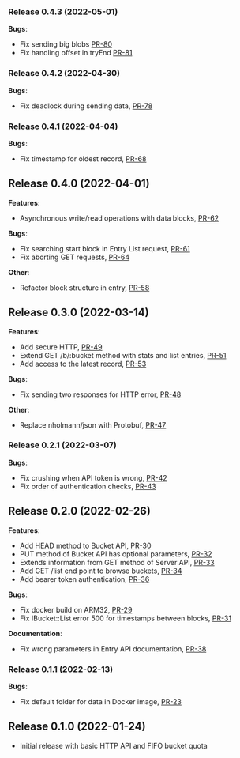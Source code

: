 ### Release 0.4.3 (2022-05-01)

**Bugs**:

* Fix sending big blobs [PR-80](https://github.com/reduct-storage/reduct-storage/pull/80)
* Fix handling offset in tryEnd [PR-81](https://github.com/reduct-storage/reduct-storage/pull/81)

### Release 0.4.2 (2022-04-30)

**Bugs**:

* Fix deadlock during sending data, [PR-78](https://github.com/reduct-storage/reduct-storage/pull/78)

### Release 0.4.1 (2022-04-04)

**Bugs**:

* Fix timestamp for oldest record, [PR-68](https://github.com/reduct-storage/reduct-storage/pull/68)

## Release 0.4.0 (2022-04-01)

**Features**:

* Asynchronous write/read operations with data blocks, [PR-62](https://github.com/reduct-storage/reduct-storage/pull/62)

**Bugs**:

* Fix searching start block in Entry List request, [PR-61](https://github.com/reduct-storage/reduct-storage/pull/61)
* Fix aborting GET requests, [PR-64](https://github.com/reduct-storage/reduct-storage/pull/64)

**Other**:

* Refactor block structure in entry, [PR-58](https://github.com/reduct-storage/reduct-storage/pull/58)

## Release 0.3.0 (2022-03-14)

**Features**:

* Add secure HTTP, [PR-49](https://github.com/reduct-storage/reduct-storage/pull/49)
* Extend GET /b/:bucket method with stats and list
  entries, [PR-51](https://github.com/reduct-storage/reduct-storage/pull/51)
* Add access to the latest record, [PR-53](https://github.com/reduct-storage/reduct-storage/pull/53)

**Bugs**:

* Fix sending two responses for HTTP error, [PR-48](https://github.com/reduct-storage/reduct-storage/pull/48)

**Other**:

* Replace nholmann/json with Protobuf, [PR-47](https://github.com/reduct-storage/reduct-storage/pull/47)

### Release 0.2.1 (2022-03-07)

**Bugs**:

* Fix crushing when API token is wrong, [PR-42](https://github.com/reduct-storage/reduct-storage/pull/42)
* Fix order of authentication checks, [PR-43](https://github.com/reduct-storage/reduct-storage/pull/43)

## Release 0.2.0 (2022-02-26)

**Features**:

* Add HEAD method to Bucket API, [PR-30](https://github.com/reduct-storage/reduct-storage/pull/30)
* PUT method of Bucket API has optional parameters, [PR-32](https://github.com/reduct-storage/reduct-storage/pull/32)
* Extends information from GET method of Server API, [PR-33](https://github.com/reduct-storage/reduct-storage/pull/33)
* Add GET /list end point to browse buckets, [PR-34](https://github.com/reduct-storage/reduct-storage/pull/34)
* Add bearer token authentication, [PR-36](https://github.com/reduct-storage/reduct-storage/pull/36)

**Bugs**:

* Fix docker build on ARM32, [PR-29](https://github.com/reduct-storage/reduct-storage/pull/29)
* Fix IBucket::List error 500 for timestamps between
  blocks, [PR-31](https://github.com/reduct-storage/reduct-storage/pull/31)

**Documentation**:

* Fix wrong parameters in Entry API documentation, [PR-38](https://github.com/reduct-storage/reduct-storage/pull/38)

### Release 0.1.1 (2022-02-13)

**Bugs**:

* Fix default folder for data in Docker image, [PR-23](https://github.com/reduct-storage/reduct-storage/pull/23)

## Release 0.1.0 (2022-01-24)

* Initial release with basic HTTP API and FIFO bucket quota